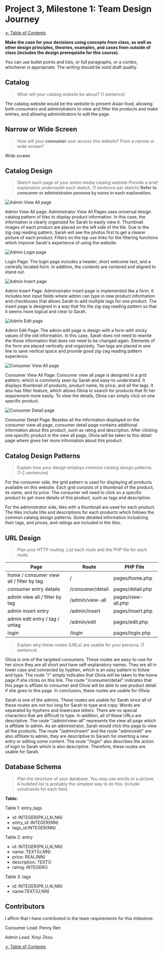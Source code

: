 # Project 3, Milestone 1: **Team** Design Journey

[← Table of Contents](design-journey.md)

**Make the case for your decisions using concepts from class, as well as other design principles, theories, examples, and cases from outside of class (includes the design prerequisite for this course).**

You can use bullet points and lists, or full paragraphs, or a combo, whichever is appropriate. The writing should be solid draft quality.

## Catalog
> What will your catalog website be about? (1 sentence)

The catalog website would be the website to present Asian food, allowing both consumers and administrators to view and filter the products and make entries, and allowing administrators to edit the page.


## Narrow or Wide Screen
> How will your **consumer** user access this website? From a narrow or wide screen?

Wide screen


## Catalog Design
> Sketch each page of your entire media catalog website
> Provide a brief explanation _underneath_ each sketch. (1 sentence per sketch)
> **Refer to consumer or administrator persona by name in each explanation.**

![Admin View All page](/design-plan/admin_viewall.jpg)

Admin View All page:
Administrator View All Pages uses universal design catalog pattern of tiles to display product information. In this case, the information is clearly organized for Sarah to easily view it. Thumbnail images of each product are placed on the left side of the tile. Due to the zig-zag reading pattern, Sarah will see the photos first to get a clearer picture of each product. Filters on the top use links for the filtering functions which improve Sarah's experience of using the website.

![Admin Login page](/design-plan/admin_login.jpg)

Login Page:
The login page includes a header, short welcome text, and a centrally located form. In addition, the contents are centered and aligned to stand out.

![Admin Insert page](/design-plan/admin_insert.jpg)

Admin Insert Page:
Administrator insert page is implemented like a form. It includes text input fields where admin can type in new product information and checkboxes that allows Sarah to add multiple tags for one product. The insert page is designed in a way that fits the zig-zag reading pattern so that it seems more logical and clear to Sarah.

![Admin Edit page](/design-plan/admin_edit.jpg)

Admin Edit Page:
The admin edit page is design with a form with sticky values of the old information. In this case, Sarah does not need to rewrite the those information that does not need to be changed again. Elements of the form are placed vertically and organizely. Two tags are placed in one line to save vertical space and provide good zig-zag reading pattern experience.

![Consumer View All page](/design-plan/consumer_viewall.jpg)

Consumer View All Page:
Consumer view all page is designed in a grid pattern, which is commonly seen by Sarah and easy-to-understand. It displays thumbnail of products, product name, its price, and all the tags. It also has filter feature, which allows Olivia to search for products that fit her requirement more easily. To view the details, Olivia can simply click on one specific product.

![Consumer Detail page](/design-plan/consumer_detail.jpg)

Consumer Detail Page:
Besides all the information displayed on the consumer view all page, consumer detail page contains additional information about this product, such as rating and description. After clicking one specific product in the view all page, Olivia will be taken to this detail page where gives her more information about this product.

## Catalog Design Patterns
> Explain how your design employs common catalog design patterns. (1-2 sentences)

For the consumer side, the grid pattern is used for displaying all products available on this website. Each grid consists of a thumbnail of the product, its name, and its price. The consumer will need to click on a specific product to get more details of this product, such as tags and description.

For the administrator side, tiles with a thumbnail are used for each product. The tiles include title and descriptions for each products which follows the common catalog design patterns. Some detailed information includcing their tags, and prices, and ratings are included in the tiles.

## URL Design
> Plan your HTTP routing.
> List each route and the PHP file for each route.

| Page                                     | Route       | PHP File       |
| ---------------------------------------- | ----------- | -------------- |
| home / consumer view all / filter by tag | /           | pages/home.php |
| consumer entry details                   | /consumer/detail | pages/detail.php |
| admin view all / filter by tag           | /admin/view-all | pages/view-all.php |
| admin insert entry                       | /admin/insert | pages/insert.php|
| admin edit entry / tag / untag           | /admin/edit | pages/edit.php |
| login                                    | /login | pages/login.php |

> Explain why these routes (URLs) are usable for your persona. (1 sentence)

Olivia is one of the targeted consumers. These routes are easy-to-use for her since they are all short and have self-explanatory names. They are all in lower case and connected by hyphen, which is an easy pattern to follow and type. The route "/" simply indicates that Olivia will be taken to the home page if she clicks on this link. The route "/consumer/detail" indicates that this page is affliate to consumer and Olivia will be able to see product detail if she goes to this page. In conclusion, these routes are usable for Olivia.

Sarah is one of the admins. These routes are usable for Sarah since all of these routes are not too long for Sarah to type and copy. Words are separated by hyphens and lowercase letters. There are no special characters that are difficult to type. In addition, all of these URLs are descriptive. The route "/admin/view-all" represents the view all page which is affiliate to admin. As an administrator, Sarah would click this page to view all the products. The route "/admin/insert" and the route "admin/edit" are also affiliate to admin, they are descriptive to Sarash for inserting a new entry or editing some content. The route "/login" also describes the action of login to Sarah which is also descriptive. Therefore, these routes are usable for Sarah.


## Database Schema
> Plan the structure of your database. You may use words or a picture.
> A bulleted list is probably the simplest way to do this.
> Include constraints for each field.

**Table:**

Table 1: entry_tags

- id: INTEGER{PK,U,AI,NN}
- entry_id: INTEGER{NN}
- tags_id:INTEGER{NN}

Table 2: entry

- id: INTEGER{PK,U,AI,NN}
- name: TEXT{U,NN}
- price: REAL{NN}
- description: TEXT{}
- rating: INTEGER{}

Table 3: tags

- id: INTEGER{PK,U,AI,NN}
- name:TEXT{U,NN}



## Contributors

I affirm that I have contributed to the team requirements for this milestone.

Consumer Lead: Penny Ren

Admin Lead: Xinyi Zhou


[← Table of Contents](design-journey.md)
